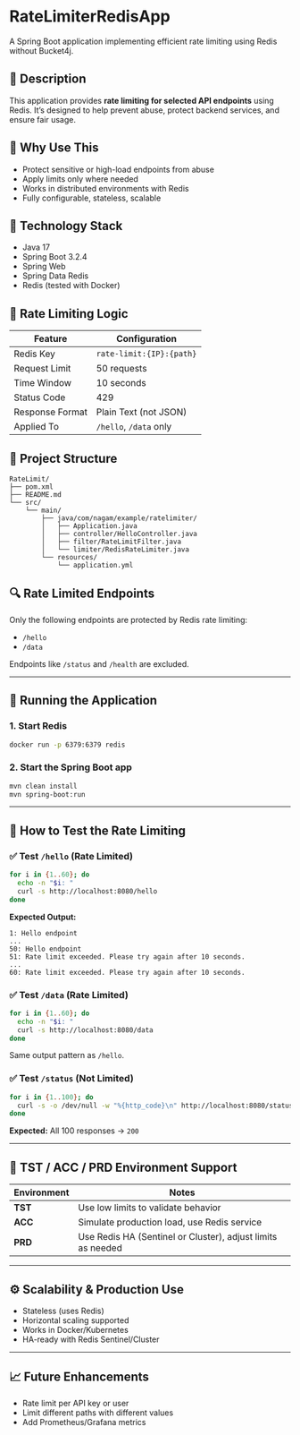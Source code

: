 # RateLimiterRedisApp

A Spring Boot application implementing efficient rate limiting using Redis without Bucket4j.

## 📌 Description

This application provides **rate limiting for selected API endpoints** using Redis. It’s designed to help prevent abuse, protect backend services, and ensure fair usage.

## 🎯 Why Use This

- Protect sensitive or high-load endpoints from abuse
- Apply limits only where needed
- Works in distributed environments with Redis
- Fully configurable, stateless, scalable

## 🔧 Technology Stack

- Java 17
- Spring Boot 3.2.4
- Spring Web
- Spring Data Redis
- Redis (tested with Docker)

## 🚦 Rate Limiting Logic

| Feature         | Configuration            |
|----------------|---------------------------|
| Redis Key       | `rate-limit:{IP}:{path}` |
| Request Limit   | 50 requests               |
| Time Window     | 10 seconds                |
| Status Code     | 429                       |
| Response Format | Plain Text (not JSON)     |
| Applied To      | `/hello`, `/data` only    |

## 📁 Project Structure

```
RateLimit/
├── pom.xml
├── README.md
└── src/
    └── main/
        ├── java/com/nagam/example/ratelimiter/
        │   ├── Application.java
        │   ├── controller/HelloController.java
        │   ├── filter/RateLimitFilter.java
        │   └── limiter/RedisRateLimiter.java
        └── resources/
            └── application.yml
```

## 🔍 Rate Limited Endpoints

Only the following endpoints are protected by Redis rate limiting:
- `/hello`
- `/data`

Endpoints like `/status` and `/health` are excluded.

---

## 🚀 Running the Application

### 1. Start Redis

```bash
docker run -p 6379:6379 redis
```

### 2. Start the Spring Boot app

```bash
mvn clean install
mvn spring-boot:run
```

---

## 🧪 How to Test the Rate Limiting

### ✅ Test `/hello` (Rate Limited)

```bash
for i in {1..60}; do
  echo -n "$i: "
  curl -s http://localhost:8080/hello
done
```

**Expected Output:**

```
1: Hello endpoint
...
50: Hello endpoint
51: Rate limit exceeded. Please try again after 10 seconds.
...
60: Rate limit exceeded. Please try again after 10 seconds.
```

### ✅ Test `/data` (Rate Limited)

```bash
for i in {1..60}; do
  echo -n "$i: "
  curl -s http://localhost:8080/data
done
```

Same output pattern as `/hello`.

### ✅ Test `/status` (Not Limited)

```bash
for i in {1..100}; do
  curl -s -o /dev/null -w "%{http_code}\n" http://localhost:8080/status
done
```

**Expected:** All 100 responses → `200`

---

## 🧪 TST / ACC / PRD Environment Support

| Environment | Notes |
|-------------|-------|
| **TST**     | Use low limits to validate behavior |
| **ACC**     | Simulate production load, use Redis service |
| **PRD**     | Use Redis HA (Sentinel or Cluster), adjust limits as needed |

---

## ⚙️ Scalability & Production Use

- Stateless (uses Redis)
- Horizontal scaling supported
- Works in Docker/Kubernetes
- HA-ready with Redis Sentinel/Cluster

---

## 📈 Future Enhancements

- Rate limit per API key or user
- Limit different paths with different values
- Add Prometheus/Grafana metrics
